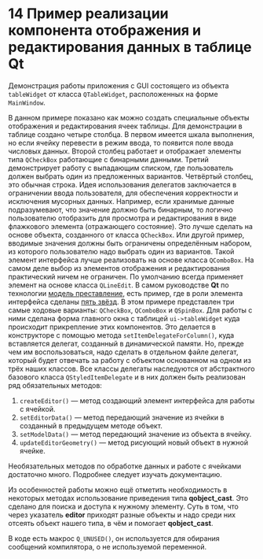 # 14 Пример реализации компонента отображения и редактирования данных в таблице Qt

Демонстрация работы приложения с GUI состоящего из объекта `tableWidget` от класса `QTableWidget`, расположенных на форме `MainWindow`.

В данном примере показано как можно создать специальные объекты отображения и редактирования ячеек таблицы. Для демонстрации в таблице создано четыре столбца. В первом имеется шкала выполнения, но если ячейку перевести в режим ввода, то появится поле ввода числовых данных. Второй столбец работает и отображает элементы типа `QCheckBox` работающие с бинарными данными. Третий демонстрирует работу с выпадающим списком, где пользователь должен выбрать один из предложенных вариантов. Четвёртый столбец, это обычная строка. Идея использования делегатов заключается в ограничении ввода пользователя, для обеспечения корректности и исключения мусорных данных. Например, если хранимые данные подразумевают, что значение должно быть бинарным, то логично пользователю отобразить для просмотра и редактирования в виде флажкового элемента (отражающего состояние). Это лучше сделать на основе объекта, созданного от класса `QCheckBox`. Или другой пример, вводимые значения должны быть ограничены определённым набором, из которого пользователю надо выбрать один из вариантов. Такой элемент интерфейса лучше реализовать на основе класса `QComboBox`. На самом деле выбор из элементов отображения и редактирования практический ничем не ограничен. По умолчанию всегда применяет элемент на основе класса `QLineEdit`. В самом руководстве **Qt** по технологии [модель преставление](https://doc.qt.io/qt-5/modelview.html#3-4-delegates), есть пример, где в роли элемента интерфейса сделаны [пять звёзд](https://doc.qt.io/qt-5/qtwidgets-itemviews-stardelegate-example.html). В этом примере представлен три самые ходовые варианты: `QCheckBox`, `QComboBox` и `QSpinBox`. Для работы с ними сделана форма главного окна с таблицей `ui->tableWidget` куда происходит прикрепление этих компонентов. Это делается в конструкторе с помощью метода `setItemDelegateForColumn()`, куда вставляется делегат, созданный в динамической памяти. Но, прежде чем им воспользоваться, надо сделать в отдельном файле делегат, который будет отвечать за работу с объектом основанном на одном из трёх наших классов. Все классы делегаты наследуются от абстрактного базового класса `QStyledItemDelegate` и в них должен быть реализован ряд обязательных методов:
1. `createEditor()` — метод создающий элемент интерфейса для работы с ячейкой.
2. `setEditorData()` — метод передающий значение из ячейки в созданный в предыдущем методе объект.
3. `setModelData()` — метод передающий значение из объекта в ячейку.
4. `updateEditorGeometry()` — метод рисующий новый объект в нужной ячейке.

Необязательных методов по обработке данных и работе с ячейками достаточно много. Подробнее следует изучать документацию.



Из особенностей работы можно ещё отметить необходимость в некоторых методах использование приведения типа **qobject_cast**. Это сделано для поиска и доступа к нужному элементу. Суть в том, что через указатель **editor** приходят разные объекты и надо среди них отсеять объект нашего типа, в чём и помогает **qobject_cast**.

В коде есть макрос `Q_UNUSED()`, он используется для обирания сообщений компилятора, о не используемой переменной.

